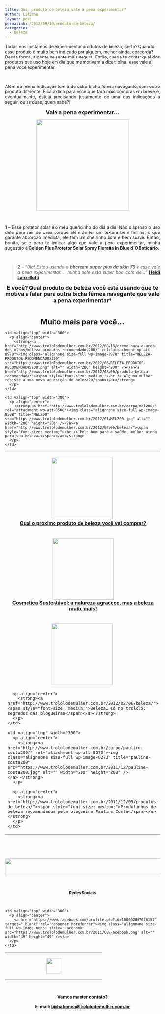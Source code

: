 ```yaml
---
title: Qual produto de beleza vale a pena experimentar?
author: Lidiane
layout: post
permalink: /2012/09/10/produto-de-beleza/
categories:
  - Beleza
---
```

Todas nós gostamos de experimentar produtos de beleza, certo? Quando esse produto é muito bem indicado por alguém, melhor ainda, concorda? Dessa forma, a gente se sente mais segura. Então, queria te contar qual dos produtos que uso hoje em dia que me motivam a dizer: olha, esse vale a pena você experimentar!

&nbsp;

<p align="justify">
  Além de minha indicação tem a de outra bicha fêmea navegante, com outro produto diferente. Fica a dica para você que fará mais compras em breve e, eventualmente, esteja precisando justamente de uma das indicações a seguir, ou as duas, quem sabe?!
</p>

<!--more-->

<p align="center">
  <strong><span style="font-size: large;">Vale a pena experimentar…</span></strong>
</p>

<p align="center">
  <a href="http://www.trololodemulher.com.br/?attachment_id=9110" rel="attachment wp-att-9110"><img class="alignnone size-full wp-image-9110" title="PRODUTOS-BELEZA" src="https://www.trololodemulher.com.br/2012/09/PRODUTOS-BELEZA.png" alt="" width="301" height="296" /></a>
</p>

&nbsp;

<p align="justify">
  <strong>1 </strong>– Esse protetor solar é o meu queridinho do dia a dia. Não dispenso o uso dele para sair de casa porque além de ter um textura bem fininha, o que garante absorção imediata, ele tem um cheirinho bom e bem suave. Então, bonita, se é para te indicar algo que vale a pena experimentar, minha sugestão é <strong>Golden Plus Protetor Solar Spray Floratta In Blue d´O Boticário.</strong>
</p>

&nbsp;

> <p align="justify">
>   <strong>2</strong> &#8211; “<em>Olá! Estou usando o <strong>bbcream super plus da skin 79</strong> e esse vale a pena experimentar&#8230;  minha pele está super boa com ele&#8230;” </em><strong><a href="http://heidilanzellotti.wordpress.com/" target="_blank" rel="noopener noreferrer">Heidi Lanzellotti</a></strong>
> </p>

<p align="center">
  <strong><span style="font-size: large;">E você? Qual produto de beleza você está usando que te motiva a falar para outra bicha fêmea navegante que vale a pena experimentar?</span></strong>
</p>

&nbsp;

<p align="center">
  <strong><span style="font-size: x-large;">Muito mais para você…</span></strong>
</p>

<table width="600" border="0" cellspacing="0" cellpadding="2">
  <tr>
    <td valign="top" width="300">
      <p align="center">
        <strong><a href="http://www.trololodemulher.com.br/?attachment_id=9078" rel="attachment wp-att-9078"><img class="alignnone size-full wp-image-9078" title="mulher pensando200" src="https://www.trololodemulher.com.br/2012/08/mulher-pensando200.jpg" alt="" width="200" height="200" /></a> <a href="http://www.trololodemulher.com.br/2012/09/03/produto-de-beleza-compras/"><span style="font-size: medium;"><br /> Qual o próximo produto de beleza você vai comprar?</span></a></strong>
      </p>
    </td>
    
    <td valign="top" width="300">
      <p align="center">
        <strong><a href="http://www.trololodemulher.com.br/2012/08/13/creme-para-a-area-dos-olhos/beleza-produtos-recomendados200/" rel="attachment wp-att-8978"><img class="alignnone size-full wp-image-8978" title="BELEZA-PRODUTOS-RECOMENDADOS200" src="https://www.trololodemulher.com.br/2012/08/BELEZA-PRODUTOS-RECOMENDADOS200.png" alt="" width="200" height="200" /></a><a href="http://www.trololodemulher.com.br/2012/08/06/produto-beleza-recomendado/"><span style="font-size: medium;"><br /> Alguma mulher resiste a uma nova aquisição de beleza?</span></a></strong>
      </p>
    </td>
  </tr>
  
  <tr>
    <td valign="top" width="300">
      <p align="center">
        <strong><a href="http://www.trololodemulher.com.br/2012/06/22/zum-zum-verde-sustentabilidade/cosmetica-sustentavel200/" rel="attachment wp-att-8754"><img class="alignnone size-full wp-image-8754" title="COSMETICA SUSTENTAVEL200" src="https://www.trololodemulher.com.br/2012/06/COSMETICA-SUSTENTAVEL200.png" alt="" width="200" height="200" /></a><br /> <a href="http://www.trololodemulher.com.br/2012/06/21/cosmetica-sustentavel/"><span style="font-size: medium;">Cosmética Sustentável: a natureza agradece, mas a beleza muito mais!</span></a></strong>
      </p>
    </td>
    
    <td valign="top" width="300">
      <p align="center">
        <strong><a href="http://www.trololodemulher.com.br/corpo/mel200/" rel="attachment wp-att-8508"><img class="alignnone size-full wp-image-8508" title="MEL200" src="https://www.trololodemulher.com.br/2012/01/MEL200.jpg" alt="" width="200" height="200" /></a><a href="http://www.trololodemulher.com.br/2012/02/06/beleza/"><span style="font-size: medium;"><br /> Mel: bom para a saúde, melhor ainda para sua beleza…</span></a></strong>
      </p>
    </td>
  </tr>
  
  <tr>
    <td valign="top" width="300">
      <p align="center">
        <strong><a href="http://www.trololodemulher.com.br/2012/01/02/maos-e-unhas/keka200/" rel="attachment wp-att-8347"><img class="alignnone size-full wp-image-8347" title="Keka200" src="https://www.trololodemulher.com.br/2011/12/Keka200.png" alt="" width="200" height="200" /></a> </strong>
      </p>
      
      <p align="center">
        <strong><a href="http://www.trololodemulher.com.br/2012/02/06/beleza/"><span style="font-size: medium;">Beleza… só no trololó: segredos das blogueiras</span></a></strong>
      </p>
    </td>
    
    <td valign="top" width="300">
      <p align="center">
        <strong><a href="http://www.trololodemulher.com.br/corpo/pauline-costa200/" rel="attachment wp-att-8273"><img class="alignnone size-full wp-image-8273" title="pauline-costa200" src="https://www.trololodemulher.com.br/2011/12/pauline-costa200.jpg" alt="" width="200" height="200" /></a> </strong>
      </p>
      
      <p align="center">
        <strong><a href="http://www.trololodemulher.com.br/2011/12/05/produtos-de-beleza/"><span style="font-size: medium;">Produtinhos de beleza recomendados pela blogueira Pauline Costa</span></a></strong>
      </p>
    </td>
  </tr>
</table>

&nbsp;

&nbsp;

<p align="center">
  <a href="http://feedburner.google.com/fb/a/mailverify?uri=blogbichafemea&loc=pt_BR" target="_blank" rel="noopener noreferrer"><img class="alignnone size-full wp-image-8451" title="Assine o Bicha Fêmea grátis!" src="https://www.trololodemulher.com.br/2012/01/rodapé.png" alt="" width="600" height="59" /></a>
</p>

&nbsp;

<p align="center">
  <strong><span style="font-size: small;">Redes Sociais</span></strong>
</p>

&nbsp;

<table width="600" border="0" cellspacing="0" cellpadding="2">
  <tr>
    <td valign="top" width="300">
      <p align="center">
        <a href="https://twitter.com/#%21/bichafemea" target="_blank" rel="noopener noreferrer"><img class="alignnone size-full wp-image-6857" title="Twitter" src="https://www.trololodemulher.com.br/2011/08/Twitter.png" alt="" width="49" height="49" /></a>
      </p>
    </td>
    
    <td valign="top" width="300">
      <p align="center">
        <a href="https://www.facebook.com/profile.php?id=100002007076157" target="_blank" rel="noopener noreferrer"><img class="alignnone size-full wp-image-6855" title="Facebook" src="https://www.trololodemulher.com.br/2011/08/Facebbok.png" alt="" width="49" height="49" /></a>
      </p>
    </td>
  </tr>
</table>

&nbsp;

<p align="center">
  <strong>Vamos manter contato?</strong>
</p>

<p align="center">
  <strong>E-mail: <a href="mailto:bichafemea@trololodemulher.com.br">bichafemea@trololodemulher.com.br</a></strong>
</p>